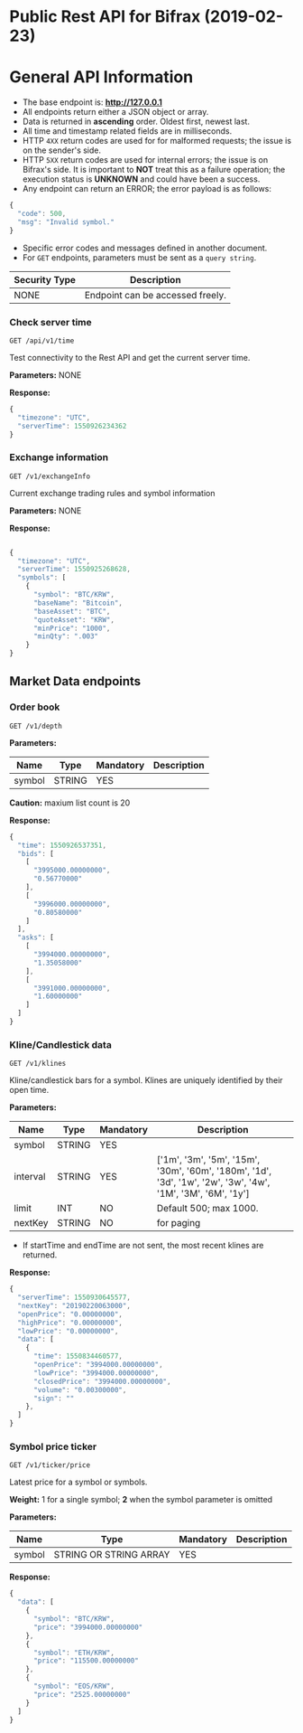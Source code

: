 # Public Rest API for Bifrax (2019-02-23)
# General API Information
* The base endpoint is: **http://127.0.0.1**
* All endpoints return either a JSON object or array.
* Data is returned in **ascending** order. Oldest first, newest last.
* All time and timestamp related fields are in milliseconds.
* HTTP `4XX` return codes are used for for malformed requests;
  the issue is on the sender's side.
* HTTP `5XX` return codes are used for internal errors; the issue is on Bifrax's side.
  It is important to **NOT** treat this as a failure operation; the execution status is
  **UNKNOWN** and could have been a success.
* Any endpoint can return an ERROR; the error payload is as follows:
```javascript
{
  "code": 500,
  "msg": "Invalid symbol."
}
```
* Specific error codes and messages defined in another document.
* For `GET` endpoints, parameters must be sent as a `query string`.

Security Type | Description
------------ | ------------
NONE | Endpoint can be accessed freely.


### Check server time
```
GET /api/v1/time
```
Test connectivity to the Rest API and get the current server time.

**Parameters:**
NONE

**Response:**
```javascript
{
  "timezone": "UTC",
  "serverTime": 1550926234362
}
```

### Exchange information
```
GET /v1/exchangeInfo
```
Current exchange trading rules and symbol information

**Parameters:**
NONE

**Response:**
```javascript

{
  "timezone": "UTC",
  "serverTime": 1550925268628,
  "symbols": [
    {
      "symbol": "BTC/KRW",
      "baseName": "Bitcoin",
      "baseAsset": "BTC",
      "quoteAsset": "KRW",
      "minPrice": "1000",
      "minQty": ".003"
    }
}
```

## Market Data endpoints
### Order book
```
GET /v1/depth
```

**Parameters:**

Name | Type | Mandatory | Description
------------ | ------------ | ------------ | ------------
symbol | STRING | YES |


**Caution:** maxium list count is 20 

**Response:**
```javascript
{
  "time": 1550926537351,
  "bids": [
    [
      "3995000.00000000",
      "0.56770000"
    ],
    [
      "3996000.00000000",
      "0.80580000"
    ]
  ],
  "asks": [
    [
      "3994000.00000000",
      "1.35058000"
    ],
    [
      "3991000.00000000",
      "1.60000000"
    ]
  ]
}
```


### Kline/Candlestick data
```
GET /v1/klines
```
Kline/candlestick bars for a symbol.
Klines are uniquely identified by their open time.

**Parameters:**

Name | Type | Mandatory | Description
------------ | ------------ | ------------ | ------------
symbol | STRING | YES |
interval | STRING | YES | ['1m', '3m', '5m', '15m', '30m', '60m', '180m', '1d', '3d', '1w', '2w', '3w', '4w', '1M', '3M', '6M', '1y']
limit | INT | NO | Default 500; max 1000.
nextKey | STRING | NO | for paging

* If startTime and endTime are not sent, the most recent klines are returned.

**Response:**
```javascript
{
  "serverTime": 1550930645577,
  "nextKey": "20190220063000",
  "openPrice": "0.00000000",
  "highPrice": "0.00000000",
  "lowPrice": "0.00000000",
  "data": [
    {
      "time": 1550834460577,
      "openPrice": "3994000.00000000",
      "lowPrice": "3994000.00000000",
      "closedPrice": "3994000.00000000",
      "volume": "0.00300000",
      "sign": ""
    },
  ]
}
```



### Symbol price ticker
```
GET /v1/ticker/price
```
Latest price for a symbol or symbols.

**Weight:**
1 for a single symbol; **2** when the symbol parameter is omitted

**Parameters:**

Name | Type | Mandatory | Description
------------ | ------------ | ------------ | ------------
symbol | STRING OR STRING ARRAY | YES |


**Response:**
```javascript
{
  "data": [
    {
      "symbol": "BTC/KRW",
      "price": "3994000.00000000"
    },
    {
      "symbol": "ETH/KRW",
      "price": "115500.00000000"
    },
    {
      "symbol": "EOS/KRW",
      "price": "2525.00000000"
    }
  ]
}
```

